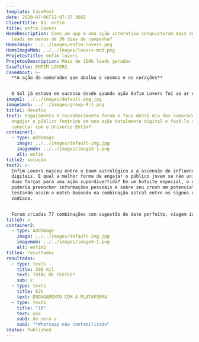 ```yaml
---
template: CasePost
date: 2020-07-06T12:47:37.368Z
ClientTitle: 03. enfim
title: enfim lovers
HomeDescription: Como um app e uma ação interativa conquistaram mais de 100 mil
  leads em menos de 30 dias de campanha?
HomeImage: ../../images/enfim-lovers.png
HomeImageMob: ../../images/lovers-mob.png
ProjetosTitle: enfim lovers
ProjetosDescription: Mais de 100k leads gerados
CaseTitle: ENFIM LOVERS
CaseAbout: >-
  **A ação de namorados que abalou o cosmos e os corações**


  O Sol já estava em sucesso desde quando ação Enfim Lovers foi ao ar e aos astros, já que essa ação foi idealizada para engajar ainda mais o público-alvo da marca em seu lifestyle místico, através de um teste online para descobrir a combinação astrológica do participante e o seu amor/crush!
image1: ../../images/default-img.jpg
image1mob: ../../images/group-9-1.png
title1: desafio
text1: Engajamento e reconhecimento foram o foco desse dia dos namorados. Como
  engajar o público feminino em uma ação totalmente digital e fazê-lo se
  conectar com o Universo Enfim?
container1:
  - type: AddImage
    image: ../../images/default-img.jpg
    imagemob: ../../images/image3-1.png
    alt: enfim
title2: solução
text2: >-
  Enfim Lovers nasceu entre o boom astrológico e a ascensão de influenciadores
  digitais. E qual a melhor forma de engajar o público jovem se não unindo essas
  duas forças para uma ação superdivertida? Em um hotsite especial, o usuário
  poderia preencher informações pessoais e sobre seu crush em potencial,
  testando assim o match baseado na combinação astral entre os signos do
  zodíaco. 


  Foram criadas 77 combinações com sugestão de date perfeito, viagem ideal e pedra mágica do casal, além de um resumo sobre o match e as principais características de cada um. Para tornar a experiência ainda mais incrível, os resultados foram gerados por ilustrações da influencer @nanaths, que também ativou a campanha em seu perfil.z
title3: x
container2:
  - type: AddImage
    image: ../../images/default-img.jpg
    imagemob: ../../images/image4-1.png
    alt: enfim2
title4: resultados
resultados:
  - type: texts
    title: 300 mil
    text: TOTAL DE TESTES*
    sub: x
  - type: texts
    title: 62%
    text: ENGAGAMENTO COM A PLATAFORMA
  - type: texts
    title: "10"
    text: xxx
    sub1: do zero a
    sub2: "*Whatsapp não contabilizado"
status: Published
---
```

